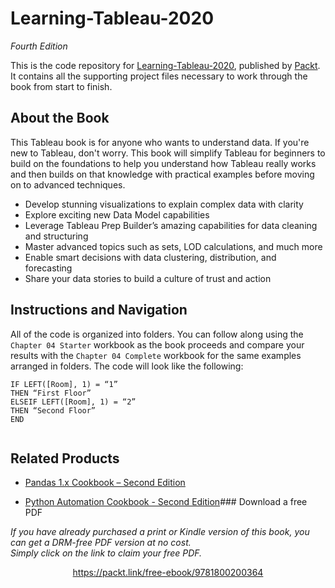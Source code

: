 


# Learning-Tableau-2020
*Fourth Edition*


This is the code repository for [Learning-Tableau-2020](https://www.packtpub.com/product/learning-tableau-2020-fourth-edition/9781800200364), published by [Packt](https://www.packtpub.com/). It contains all the supporting project files necessary to work through the book from start to finish.

## About the Book
This Tableau book is for anyone who wants to understand data. If you're new to Tableau, don't worry. This book will simplify Tableau for beginners to build on the foundations to help you understand how Tableau really works and then builds on that knowledge with practical examples before moving on to advanced techniques.

* Develop stunning visualizations to explain complex data with clarity
* Explore exciting new Data Model capabilities
* Leverage Tableau Prep Builder’s amazing capabilities for data cleaning and structuring
* Master advanced topics such as sets, LOD calculations, and much more
* Enable smart decisions with data clustering, distribution, and forecasting
* Share your data stories to build a culture of trust and action

## Instructions and Navigation
All of the code is organized into folders. You can follow along using the ``Chapter 04 Starter`` workbook as the book proceeds and compare your results with the ``Chapter 04 Complete`` workbook for the same examples arranged in folders. 
The code will look like the following:
```
IF LEFT([Room], 1) = “1”
THEN “First Floor” 
ELSEIF LEFT([Room], 1) = “2” 
THEN “Second Floor” 
END 


```


## Related Products
* [Pandas 1.x Cookbook – Second Edition](https://www.packtpub.com/product/pandas-1-x-cookbook-second-edition/9781839213106)

* [Python Automation Cookbook - Second Edition](https://www.packtpub.com/product/python-automation-cookbook-second-edition/9781800207080)### Download a free PDF

 <i>If you have already purchased a print or Kindle version of this book, you can get a DRM-free PDF version at no cost.<br>Simply click on the link to claim your free PDF.</i>
<p align="center"> <a href="https://packt.link/free-ebook/9781800200364">https://packt.link/free-ebook/9781800200364 </a> </p>